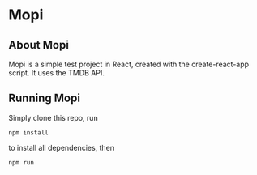 # Mopi

## About Mopi

Mopi is a simple test project in React, created with the create-react-app script. It uses the TMDB API.

## Running Mopi

Simply clone this repo, run
```
npm install
```

to install all dependencies, then
```
npm run
```
